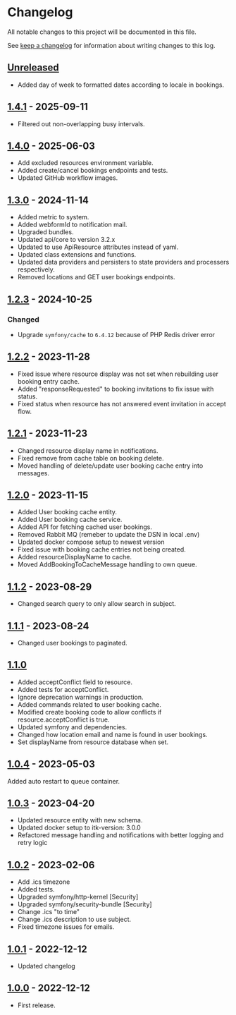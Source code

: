 <!-- markdownlint-configure-file { "blanks-around-headers": { "lines_below": 0 } } -->
<!-- markdownlint-configure-file { "blanks-around-lists": false } -->

# Changelog

All notable changes to this project will be documented in this file.

See [keep a changelog](https://keepachangelog.com/en/1.0.0/) for information about writing changes to this log.

## [Unreleased]

- Added day of week to formatted dates according to locale in bookings.

## [1.4.1] - 2025-09-11

- Filtered out non-overlapping busy intervals.

## [1.4.0] - 2025-06-03

- Add excluded resources environment variable.
- Added create/cancel bookings endpoints and tests.
- Updated GitHub workflow images.

## [1.3.0] - 2024-11-14

- Added metric to system.
- Added webformId to notification mail.
- Upgraded bundles.
- Updated api/core to version 3.2.x
- Updated to use ApiResource attributes instead of yaml.
- Updated class extensions and functions.
- Updated data providers and persisters to state providers and processers respectively.
- Removed locations and GET user bookings endpoints.

## [1.2.3] - 2024-10-25

### Changed

- Upgrade `symfony/cache` to `6.4.12` because of PHP Redis driver error

## [1.2.2] - 2023-11-28

- Fixed issue where resource display was not set when rebuilding user booking entry cache.
- Added "responseRequested" to booking invitations to fix issue with status.
- Fixed status when resource has not answered event invitation in accept flow.

## [1.2.1] - 2023-11-23

- Changed resource display name in notifications.
- Fixed remove from cache table on booking delete.
- Moved handling of delete/update user booking cache entry into messages.

## [1.2.0] - 2023-11-15

- Added User booking cache entity.
- Added User booking cache service.
- Added API for fetching cached user bookings.
- Removed Rabbit MQ (remeber to update the DSN in local .env)
- Updated docker compose setup to newest version
- Fixed issue with booking cache entries not being created.
- Added resourceDisplayName to cache.
- Moved AddBookingToCacheMessage handling to own queue.

## [1.1.2] - 2023-08-29

- Changed search query to only allow search in subject.

## [1.1.1] - 2023-08-24

- Changed user bookings to paginated.

## [1.1.0]

- Added acceptConflict field to resource.
- Added tests for acceptConflict.
- Ignore deprecation warnings in production.
- Added commands related to user booking cache.
- Modified create booking code to allow conflicts if resource.acceptConflict is true.
- Updated symfony and dependencies.
- Changed how location email and name is found in user bookings.
- Set displayName from resource database when set.

## [1.0.4] - 2023-05-03

Added auto restart to queue container.

## [1.0.3] - 2023-04-20

- Updated resource entity with new schema.
- Updated docker setup to itk-version: 3.0.0
- Refactored message handling and notifications with better logging and retry logic

## [1.0.2] - 2023-02-06

- Add .ics timezone
- Added tests.
- Upgraded symfony/http-kernel [Security]
- Upgraded symfony/security-bundle [Security]
- Change .ics "to time"
- Change .ics description to use subject.
- Fixed timezone issues for emails.

## [1.0.1] - 2022-12-12

- Updated changelog

## [1.0.0] - 2022-12-12

- First release.


[Unreleased]: https://github.com/itk-dev/book_aarhus/compare/1.4.1...HEAD
[1.4.1]: https://github.com/itk-dev/book_aarhus/compare/1.4.0...1.4.1
[1.4.0]: https://github.com/itk-dev/book_aarhus/compare/1.3.0...1.4.0
[1.3.0]: https://github.com/itk-dev/book_aarhus/compare/1.2.3...1.3.0
[1.2.3]: https://github.com/itk-dev/book_aarhus/compare/1.2.2...1.2.3
[1.2.2]: https://github.com/itk-dev/book_aarhus/compare/1.2.1...1.2.2
[1.2.1]: https://github.com/itk-dev/book_aarhus/compare/1.2.0...1.2.1
[1.2.0]: https://github.com/itk-dev/book_aarhus/compare/1.1.2...1.2.0
[1.1.2]: https://github.com/itk-dev/book_aarhus/compare/1.1.1...1.1.2
[1.1.1]: https://github.com/itk-dev/book_aarhus/compare/1.1.0...1.1.1
[1.1.0]: https://github.com/itk-dev/book_aarhus/compare/1.0.4...1.1.0
[1.0.4]: https://github.com/itk-dev/book_aarhus/compare/1.0.3...1.0.4
[1.0.3]: https://github.com/itk-dev/book_aarhus/compare/1.0.2...1.0.3
[1.0.2]: https://github.com/itk-dev/book_aarhus/compare/1.0.1...1.0.2
[1.0.1]: https://github.com/itk-dev/book_aarhus/compare/1.0.0...1.0.1
[1.0.0]: https://github.com/itk-dev/book_aarhus/releases/tag/1.0.0
